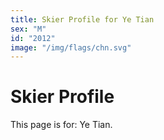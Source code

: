 ```yaml
---
title: Skier Profile for Ye Tian
sex: "M"
id: "2012"
image: "/img/flags/chn.svg" 
---
```


# Skier Profile

This page is for: Ye Tian.
    
